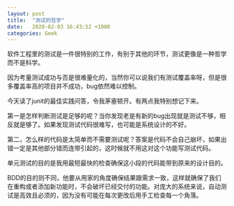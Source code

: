 ```yaml
---
layout: post
title:  "测试的哲学"
date:   2020-02-03 16:43:52 +1000
categories: Geek 
---
```


软件工程里的测试是一件很特别的工作，有别于其他的环节，测试更像是一种哲学而不是科学。

因为考量测试成功与否是很难量化的，当然你可以说我们有测试覆盖率呀，但是很多覆盖率高的项目并不成功，bug依然难以控制。

今天读了junit的最佳实践问答，令我茅塞顿开。有两点我特别想记下来。

第一是怎样判断测试是足够的呢？当你发现老是有新的bug出现就是测试不够，相反就是够了。如果发现测试代码很难写，也可能是系统设计的不好。

第二，怎么样的代码是太简单而不需要测试呢？答案是代码不会自己崩坏，如果出错一定是其他部分错而连带引起的，这时候就不用这对这个功能写测试代码。

单元测试的目的是我用最短最快的检查确保这小段的代码能带到原来的设计目的。

BDD的目的则不同，他要从用家的角度确保结果跟需求一致，这样就确保了我们在重构或者添加新功能时，不会破坏已经交付的功能。对庞大的系统来说，自动测试是高效且必须的，因为没有可能在每次更改后用手工检查每一个角落。

